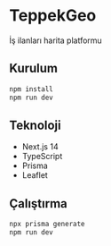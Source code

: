 # TeppekGeo

İş ilanları harita platformu

## Kurulum

```bash
npm install
npm run dev
```

## Teknoloji

- Next.js 14
- TypeScript
- Prisma
- Leaflet

## Çalıştırma

```bash
npx prisma generate
npm run dev
```